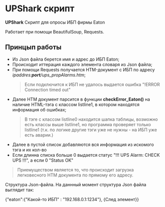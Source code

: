 # UPShark скрипт

**UPShark** Скрипт для опросы ИБП фирмы Eaton

Работает при помощи BeautifulSoup, Requests.

## Принцып работы 

 - Из Json файла берется имя и адрес до ИБП Eaton;
 - Происходит иттерация каждого элемента словаря из Json файла;
 - При помощи Requests получается HTM-документ с ИБП по адресу *ipaddres:**port**/ups_propAlarms.htm*;
    > Если подключится к ИБП не удалось выдается ошибка "!ERROR Connection timed out"
 - Далее HTM документ парсится в функции **checkError_Eaton()** на наличие HTML-тэга с классом listline1, в котором находятся информация об ошибках;
    > В тэге с классом listline0 находится шапка таблицы, возможно есть классы выше listline1,
        но программа проверяет только listline1  (т.к. по логике другие тэги уже не нужны - на ИБП уже есть аварии.)
 - Далее в пустой список добавляются вся информация из искомого тэга и их кол-во
 - Если длинна списка больше 0 выдается статус "!!! UPS Alarm: CHECK UPS !!!", а если 0 "Status OK"
 
> Приемуществом является то, что происходит загрузка легковесного HTM документа по прямому его адресу. 

Структура Json-файла. На даннный момент структура Json файла выглядит так:

   {"eaton":{"Какой-то ИБП" : "192.168.0.1:1234"}, {След элемент}}